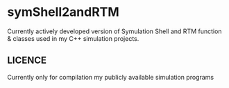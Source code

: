 # symShell2andRTM
Currently actively developed version of Symulation Shell and RTM function &amp; classes used in my C++ simulation projects.

## LICENCE

Currently only for compilation my publicly available simulation programs
 
